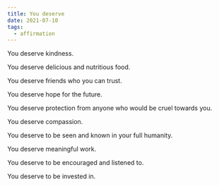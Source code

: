 ```yaml
---
title: You deserve
date: 2021-07-10
tags:
  - affirmation
---
```

You deserve kindness.

You deserve delicious and nutritious food.

You deserve friends who you can trust.

You deserve hope for the future.

You deserve protection from anyone who would be cruel towards you.

You deserve compassion.

You deserve to be seen and known in your full humanity.

You deserve meaningful work.

You deserve to be encouraged and listened to.

You deserve to be invested in.